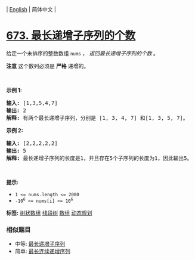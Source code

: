 | [English](README_EN.md) | 简体中文 |

# [673. 最长递增子序列的个数](https://leetcode-cn.com/problems/number-of-longest-increasing-subsequence)
<p>给定一个未排序的整数数组<meta charset="UTF-8" />&nbsp;<code>nums</code>&nbsp;，&nbsp;<em>返回最长递增子序列的个数</em>&nbsp;。</p>

<p><strong>注意</strong>&nbsp;这个数列必须是 <strong>严格</strong> 递增的。</p>

<p>&nbsp;</p>

<p><strong>示例 1:</strong></p>

<pre>
<strong>输入:</strong> [1,3,5,4,7]
<strong>输出:</strong> 2
<strong>解释:</strong> 有两个最长递增子序列，分别是 [1, 3, 4, 7] 和[1, 3, 5, 7]。
</pre>

<p><strong>示例 2:</strong></p>

<pre>
<strong>输入:</strong> [2,2,2,2,2]
<strong>输出:</strong> 5
<strong>解释:</strong> 最长递增子序列的长度是1，并且存在5个子序列的长度为1，因此输出5。
</pre>

<p>&nbsp;</p>

<p><strong>提示:</strong>&nbsp;</p>

<p><meta charset="UTF-8" /></p>

<ul>
	<li><code>1 &lt;= nums.length &lt;= 2000</code></li>
	<li><code>-10<sup>6</sup>&nbsp;&lt;= nums[i] &lt;= 10<sup>6</sup></code></li>
</ul>

**标签:**  [树状数组](https://leetcode-cn.com/tag/binary-indexed-tree) [线段树](https://leetcode-cn.com/tag/segment-tree) [数组](https://leetcode-cn.com/tag/array) [动态规划](https://leetcode-cn.com/tag/dynamic-programming) 
 ### 相似题目
- 中等:	[最长递增子序列](https://leetcode-cn.com/problems/longest-increasing-subsequence) 
- 简单:	[最长连续递增序列](https://leetcode-cn.com/problems/longest-continuous-increasing-subsequence) 
